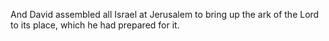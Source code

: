 And David assembled all Israel at Jerusalem to bring up the ark of the Lord to its place, which he had prepared for it.
